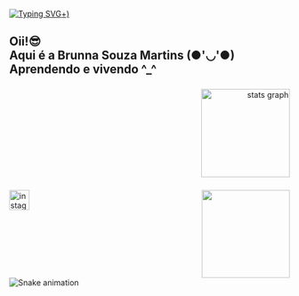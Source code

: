 [![Typing SVG](https://readme-typing-svg.herokuapp.com?font=Fira+Code&pause=1000&color=691AF7&background=64646400&width=435&lines=Bem+vindo++!!!+%3A)+)](https://git.io/typing-svg)
<h2 align="left">Oii!😎<br>Aqui é a Brunna Souza Martins (●'◡'●)<br>Aprendendo e vivendo ^_^</h2>

###

<div align="right">
  <img src="https://github-readme-stats.vercel.app/api?username=Brunna-0909&hide_title=false&hide_rank=false&show_icons=true&include_all_commits=true&count_private=true&disable_animations=false&theme=rose_pine&locale=en&hide_border=false&order=1" height="159" alt="stats graph"  />
</div>

###

<img align="right" height="158" src="https://i.pinimg.com/originals/a4/a5/21/a4a5213d12274e96ae25f2468aad27bc.gif"  />

###

<div align="left">
  <a href="https://www.instagram.com/brunnasouzamartins/" target="_blank">
    <img src="https://img.shields.io/static/v1?message=Instagram&logo=instagram&label=&color=E4405F&logoColor=white&labelColor=&style=for-the-badge" height="36" alt="instagram logo"  />
  </a>
</div>

###

<br clear="both">

<img src="https://raw.githubusercontent.com/Brunna-0909/Brunna-0909/output/snake.svg" alt="Snake animation" />

###
